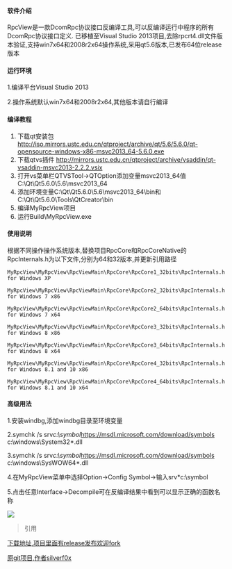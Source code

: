 #### 软件介绍

RpcView是一款DcomRpc协议接口反编译工具,可以反编译运行中程序的所有DcomRpc协议接口定义.
已移植至Visual Studio 2013项目,去除rpcrt4.dll文件版本验证,支持win7x64和2008r2x64操作系统,采用qt5.6版本,已发布64位release版本

#### 运行环境

1.编译平台Visual Studio 2013

2.操作系统默认win7x64和2008r2x64,其他版本请自行编译

#### 编译教程

1. 下载qt安装包 http://iso.mirrors.ustc.edu.cn/qtproject/archive/qt/5.6/5.6.0/qt-opensource-windows-x86-msvc2013_64-5.6.0.exe
2. 下载qtvs插件 http://mirrors.ustc.edu.cn/qtproject/archive/vsaddin/qt-vsaddin-msvc2013-2.2.2.vsix
2. 打开vs菜单栏QTVSTool->QTOption添加变量msvc2013_64值C:\Qt\Qt5.6.0\5.6\msvc2013_64
2. 添加环境变量C:\Qt\Qt5.6.0\5.6\msvc2013_64\bin和C:\Qt\Qt5.6.0\Tools\QtCreator\bin
3. 编译MyRpcView项目
4. 运行Build\MyRpcView.exe

#### 使用说明

根据不同操作操作系统版本,替换项目RpcCore和RpcCoreNative的RpcInternals.h为以下文件,分别为64和32版本,并更新引用路径

```
MyRpcView\MyRpcView\RpcViewMain\RpcCore\RpcCore1_32bits\RpcInternals.h for Windows XP

MyRpcView\MyRpcView\RpcViewMain\RpcCore\RpcCore2_32bits\RpcInternals.h for Windows 7 x86

MyRpcView\MyRpcView\RpcViewMain\RpcCore\RpcCore2_64bits\RpcInternals.h for Windows 7 x64

MyRpcView\MyRpcView\RpcViewMain\RpcCore\RpcCore3_32bits\RpcInternals.h for Windows 8 x86

MyRpcView\MyRpcView\RpcViewMain\RpcCore\RpcCore3_64bits\RpcInternals.h for Windows 8 x64

MyRpcView\MyRpcView\RpcViewMain\RpcCore\RpcCore4_32bits\RpcInternals.h for Windows 8.1 and 10 x86

MyRpcView\MyRpcView\RpcViewMain\RpcCore\RpcCore4_64bits\RpcInternals.h for Windows 8.1 and 10 x64
```

#### 高级用法

1.安装windbg,添加windbg目录至环境变量

2.symchk /s srv*c:\symbol*https://msdl.microsoft.com/download/symbols c:\windows\System32\*.dll

3.symchk /s srv*c:\symbol*https://msdl.microsoft.com/download/symbols c:\windows\SysWOW64\*.dll

4.在MyRpcView菜单中选择Option->Config Symbol->输入srv*c:\symbol

5.点击任意Interface->Decompile可在反编译结果中看到可以显示正确的函数名称


![](https://i.imgur.com/ldEfgUg.png)


> 引用

[下载地址,项目里面有release发布欢迎fork](https://gitee.com/cbwang505/RpcViewMSVS)

[原git项目,作者silverf0x](https://github.com/silverf0x/RpcView)